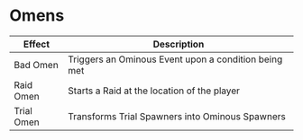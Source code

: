 # Omens
| Effect     | Description                                          |
| ---------- | ---------------------------------------------------- |
| Bad Omen   | Triggers an Ominous Event upon a condition being met |
| Raid Omen  | Starts a Raid at the location of the player          |
| Trial Omen | Transforms Trial Spawners into Ominous Spawners      |
